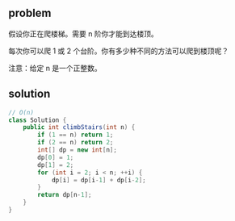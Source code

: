 ## problem
假设你正在爬楼梯。需要 n 阶你才能到达楼顶。

每次你可以爬 1 或 2 个台阶。你有多少种不同的方法可以爬到楼顶呢？

注意：给定 n 是一个正整数。

## solution
```java
// O(n)
class Solution {
    public int climbStairs(int n) {
        if (1 == n) return 1;
        if (2 == n) return 2;
        int[] dp = new int[n];
        dp[0] = 1;
        dp[1] = 2;
        for (int i = 2; i < n; ++i) {
            dp[i] = dp[i-1] + dp[i-2];
        }
        return dp[n-1];
    }
}
```